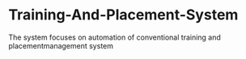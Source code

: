 # Training-And-Placement-System
The system focuses on automation of conventional training and placementmanagement system

